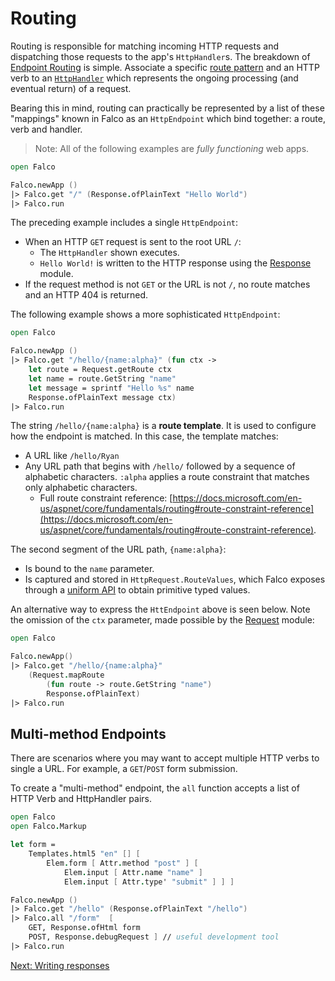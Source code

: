# Routing

Routing is responsible for matching incoming HTTP requests and dispatching those requests to the app's `HttpHandler`s. The breakdown of [Endpoint Routing](https://docs.microsoft.com/en-us/aspnet/core/fundamentals/routing#configuring-endpoint-metadata) is simple. Associate a specific [route pattern](https://docs.microsoft.com/en-us/aspnet/core/fundamentals/routing#route-template-reference) and an HTTP verb to an [`HttpHandler`](request.md) which represents the ongoing processing (and eventual return) of a request.

Bearing this in mind, routing can practically be represented by a list of these "mappings" known in Falco as an `HttpEndpoint` which bind together: a route, verb and handler.

> Note: All of the following examples are _fully functioning_ web apps.

```fsharp
open Falco

Falco.newApp ()
|> Falco.get "/" (Response.ofPlainText "Hello World")
|> Falco.run
```

The preceding example includes a single `HttpEndpoint`:
- When an HTTP `GET` request is sent to the root URL `/`:
    - The `HttpHandler` shown executes.
    - `Hello World!` is written to the HTTP response using the [Response](response.md) module.
- If the request method is not `GET` or the URL is not `/`, no route matches and an HTTP 404 is returned.

The following example shows a more sophisticated `HttpEndpoint`:

```fsharp
open Falco

Falco.newApp ()
|> Falco.get "/hello/{name:alpha}" (fun ctx ->
    let route = Request.getRoute ctx
    let name = route.GetString "name"
    let message = sprintf "Hello %s" name
    Response.ofPlainText message ctx)
|> Falco.run
```

The string `/hello/{name:alpha}` is a **route template**. It is used to configure how the endpoint is matched. In this case, the template matches:

- A URL like `/hello/Ryan`
- Any URL path that begins with `/hello/` followed by a sequence of alphabetic characters. `:alpha` applies a route constraint that matches only alphabetic characters.
  - Full route constraint reference: [https://docs.microsoft.com/en-us/aspnet/core/fundamentals/routing#route-constraint-reference](https://docs.microsoft.com/en-us/aspnet/core/fundamentals/routing#route-constraint-reference).

The second segment of the URL path, `{name:alpha}`:

- Is bound to the `name` parameter.
- Is captured and stored in `HttpRequest.RouteValues`, which Falco exposes through a [uniform API](request.md) to obtain primitive typed values.

An alternative way to express the `HttEndpoint` above is seen below. Note the omission of the `ctx` parameter, made possible by the [Request](request.md) module:

```fsharp
open Falco

Falco.newApp()
|> Falco.get "/hello/{name:alpha}"
    (Request.mapRoute
        (fun route -> route.GetString "name")
        Response.ofPlainText)
|> Falco.run
```

## Multi-method Endpoints

There are scenarios where you may want to accept multiple HTTP verbs to single a URL. For example, a `GET`/`POST` form submission.

To create a "multi-method" endpoint, the `all` function accepts a list of HTTP Verb and HttpHandler pairs.

```fsharp
open Falco
open Falco.Markup

let form =
    Templates.html5 "en" [] [
        Elem.form [ Attr.method "post" ] [
            Elem.input [ Attr.name "name" ]
            Elem.input [ Attr.type' "submit" ] ] ] 

Falco.newApp ()
|> Falco.get "/hello" (Response.ofPlainText "/hello")
|> Falco.all "/form"  [
    GET, Response.ofHtml form
    POST, Response.debugRequest ] // useful development tool
|> Falco.run 
```

[Next: Writing responses](response.md)
